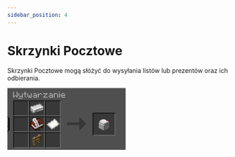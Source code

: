 ```yaml
---
sidebar_position: 4
---
```


# Skrzynki Pocztowe

Skrzynki Pocztowe mogą słóżyć do wysyłania listów lub prezentów oraz ich odbierania.

![Crafting Skrzynki](./assets/skrzynka.png)
